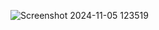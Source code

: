 ![Screenshot 2024-11-05 123519](https://github.com/user-attachments/assets/31b5e3ec-2b11-41d5-8442-691f01e4c2ba)
